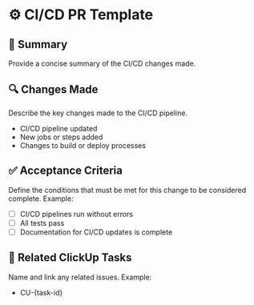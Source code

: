 # ⚙️ CI/CD PR Template

## 📌 Summary

Provide a concise summary of the CI/CD changes made.

## 🔍 Changes Made

Describe the key changes made to the CI/CD pipeline.

- CI/CD pipeline updated  
- New jobs or steps added  
- Changes to build or deploy processes

## ✅ Acceptance Criteria

Define the conditions that must be met for this change to be considered complete. Example:

- [ ] CI/CD pipelines run without errors  
- [ ] All tests pass  
- [ ] Documentation for CI/CD updates is complete

## 🔗 Related ClickUp Tasks

Name and link any related issues. Example:

- CU-{task-id}

